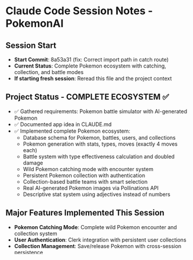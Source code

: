# Claude Code Session Notes - PokemonAI

## Session Start
- **Start Commit**: 8a53a31 (fix: Correct import path in catch route)
- **Current Status**: Complete Pokemon ecosystem with catching, collection, and battle modes
- **If starting fresh session**: Reread this file and the project context

## Project Status - COMPLETE ECOSYSTEM ✅
- ✅ Gathered requirements: Pokemon battle simulator with AI-generated Pokemon
- ✅ Documented app idea in CLAUDE.md
- ✅ Implemented complete Pokemon ecosystem:
  - Database schema for Pokemon, battles, users, and collections
  - Pokemon generation with stats, types, moves (exactly 4 moves each)
  - Battle system with type effectiveness calculation and doubled damage
  - Wild Pokemon catching mode with encounter system
  - Persistent Pokemon collection with authentication
  - Collection-based battle teams with smart selection
  - Real AI-generated Pokemon images via Pollinations API
  - Descriptive stat system using adjectives instead of numbers

## Major Features Implemented This Session
- **Pokemon Catching Mode**: Complete wild Pokemon encounter and collection system
- **User Authentication**: Clerk integration with persistent user collections
- **Collection Management**: Save/release Pokemon with cross-session persistence
- **Collection Battle Mode**: Use caught Pokemon in battles with team selection interface
- **Enhanced Pokemon Generation**: All Pokemon now have exactly 4 moves
- **Faster Battles**: Doubled attack damage for quicker battle resolution
- **Improved UI**: Vertical layout, authentication flows, visual enhancements
- **Image Generation Reliability**: Multiple API fallbacks, retry logic, proper error handling
- **Status Effect System**: Poison, burn, paralyze, freeze, sleep with proper battle mechanics
- **Level System**: Added levels and XP to all Pokemon (all start at level 5) with UI display

## Session Commits (Latest)
- [current]: feat: Speed up battles and fix multiplayer result display
- 284825d: docs: Update battleType schema comment for clarity
- 23cd77a: fix: Fix schema validation by making battleType optional
- e612fa9: fix: Fix build errors and Clerk auth integration
- 04a80e1: fix: Fix level-up notification dismiss functionality
- c903134: feat: Implement complete multiplayer battle system
- 359a9a2: feat: Add levels and XP system to Pokemon
- 9b115d9: feat: Add comprehensive status effect system
- 8624538: fix: Add loading state and optimize Pokemon team generation
- 73d6485: feat: Improve Pokemon image generation reliability
- 8a53a31: fix: Correct import path in catch route
- b7b3d4e: feat: Add Pokemon catching mode
- b8af12a: feat: Display Pokemon types in switch Pokemon interface
- 9b016a7: feat: Auto-navigate to battle after Start Battle
- c1f66b0: feat: Add loading placeholders for Pokemon images
- 62aa001: feat: Add stat-modifying moves to battle system
- d858d98: feat: Replace numeric stats with descriptive adjectives
- 68068f9: feat: Expand Pokemon movePool with 3 moves per type
- 42f7ef0: feat: Implement real AI image generation for Pokemon
- 789d10b: feat: Add Pokemon image generation and display

## Complete Feature Set
### Battle System
- Turn-based combat with speed-based turn order
- Type effectiveness system (18+ Pokemon types)
- Doubled damage calculation for faster battles
- Move accuracy checks with miss chances
- Automatic AI opponent with random move selection
- Real-time HP tracking and battle log
- Stat modification system (-6 to +6 stages)
- Pokemon switching and team management
- Comprehensive status effect system (poison, burn, paralyze, freeze, sleep)
- Status effects with proper turn-based mechanics and visual indicators

### Pokemon Management
- AI-generated Pokemon with unique names, stats, types
- Real image generation using Pollinations API
- Exactly 4 moves per Pokemon (guaranteed type matching)
- Descriptive stats using adjectives (Excellent, Great, Good, etc.)
- Wild Pokemon encounters with catch/skip options
- Persistent collection storage with authentication

### User Experience
- Three game modes: Random Battle, Collection Battle, Catch Mode
- Authentication with Clerk for collection persistence
- Smart team selection for users with 3+ Pokemon
- Visual feedback with loading states and animations
- Responsive design with vertical layout
- Release Pokemon functionality

## Technical Architecture
- **Frontend**: React + Vite + TanStack Router + Tailwind CSS + daisyUI
- **Backend**: Convex (serverless) with real-time updates
- **Auth**: Clerk integration with user management
- **AI Images**: Pollinations API for Pokemon generation
- **Database**: Users, Pokemon, Battles, Collections tables

## Current Game Flow
1. **Home Page**: Choose Random Battle, Collection Battle, or Catch Mode
2. **Catch Mode**: Find wild Pokemon → catch/skip → build collection
3. **Collection Battle**: Select 3 Pokemon from collection → battle AI team
4. **Random Battle**: Generate random teams → battle
5. **Battle Interface**: Turn-based combat with full Pokemon switching
6. **Collection Management**: View/release caught Pokemon

## Performance Optimizations
- Doubled battle damage for faster resolution
- Exactly 4 moves per Pokemon for consistency
- Efficient database queries with indexes
- Real-time updates without polling
- Image loading with error handling

## Next Steps (Future Enhancements)
1. Advanced AI battle strategies (type effectiveness awareness)
2. Pokemon evolution system
3. Move learning and customization
4. Tournament/league system
5. Social features (trade Pokemon, friend battles)
6. Pokemon rarity/shiny variants
7. Battle replays and statistics
